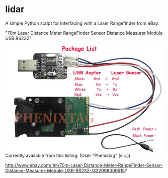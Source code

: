 # lidar

A simple Python script for interfacing with a Laser Rangefinder from eBay:



"70m Laser Distance Meter RangeFinder Sensor Distance Measurer Module USB RS232"

![](lidar.jpg)
Currently available from this listing: (User "Phenixtag" (sic.))

http://www.ebay.com/itm/70m-Laser-Distance-Meter-RangeFinder-Sensor-Distance-Measurer-Module-USB-RS232-/322098009515?
